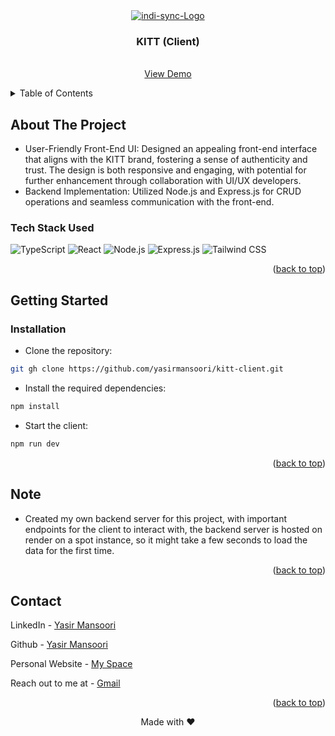 <div align="center">
  <a href="https://kitt-assignment.netlify.app/">
    <img src="https://res.cloudinary.com/dnjcut34n/image/upload/v1728043871/KITT/logo_qqeaz6.svg" alt="indi-sync-Logo">
  </a>

  <h3 align="center">KITT (Client)</h3>
  <p align="center">
    <br />
    <a href="https://kitt-assignment.netlify.app">View Demo</a>
  </p>
</div>

<!-- TABLE OF CONTENTS -->
<details>
  <summary>Table of Contents</summary>
  <ol>
    <li>
      <a href="#about-the-project">About The Project</a>
      <ul>
        <li><a href="#tech-stack-used">Tech Stack Used</a></li>
      </ul>
    </li>
    <li>
      <a href="#getting-started">Getting Started</a>
      <ul>
        <li><a href="#installation">Installation</a></li>
      </ul>
    </li>
    <li><a href="#note">Note</a></li>
    <li><a href="#contact">Contact</a></li>
  </ol>
</details>

<!-- ABOUT THE PROJECT -->
## About The Project
- User-Friendly Front-End UI: Designed an appealing front-end interface that aligns with the KITT brand, fostering a sense of authenticity and trust. The design is both responsive and engaging, with potential for further enhancement through collaboration with UI/UX developers.
- Backend Implementation: Utilized Node.js and Express.js for CRUD operations and seamless communication with the front-end.

### Tech Stack Used

![TypeScript](https://img.shields.io/badge/TypeScript-007ACC?style=for-the-badge&labelColor=black&logo=typescript&logoColor=007ACC)
![React](https://img.shields.io/badge/-React-61DBFB?style=for-the-badge&labelColor=black&logo=react&logoColor=61DBFB)
![Node.js](https://img.shields.io/badge/Node.js-43853D?style=for-the-badge&labelColor=black&logo=nodedotjs&logoColor=43853D)
![Express.js](https://img.shields.io/badge/Express.js-000000?style=for-the-badge&labelColor=black&logo=express&logoColor=white)
![Tailwind CSS](https://img.shields.io/badge/Tailwind_CSS-38B2AC?style=for-the-badge&labelColor=black&logo=tailwind-css&logoColor=38B2AC)

<p align="right">(<a href="#readme-top">back to top</a>)</p>

<!-- GETTING STARTED -->
## Getting Started

### Installation
- Clone the repository:
```sh
git gh clone https://github.com/yasirmansoori/kitt-client.git
```
- Install the required dependencies:
```sh
npm install
```
- Start the client:
```sh
npm run dev
```
<p align="right">(<a href="#readme-top">back to top</a>)</p>

## Note 
- Created my own backend server for this project, with important endpoints for the client to interact with, the backend server is hosted on render on a spot instance, so it might take a few seconds to load the data for the first time. 


<p align="right">(<a href="#readme-top">back to top</a>)</p>

<!-- CONTACT -->
## Contact

LinkedIn - [Yasir Mansoori](https://www.linkedin.com/in/yasir-mansoori/)

Github - [Yasir Mansoori](https://github.com/yasirmansoori)

Personal Website - [My Space](https://yasirmansoori.tech)

Reach out to me at - [Gmail](mailto:yasir.mansoori000@gmail.com)

<p align="right">(<a href="#readme-top">back to top</a>)</p>
<div align="center">Made with ❤️</div>